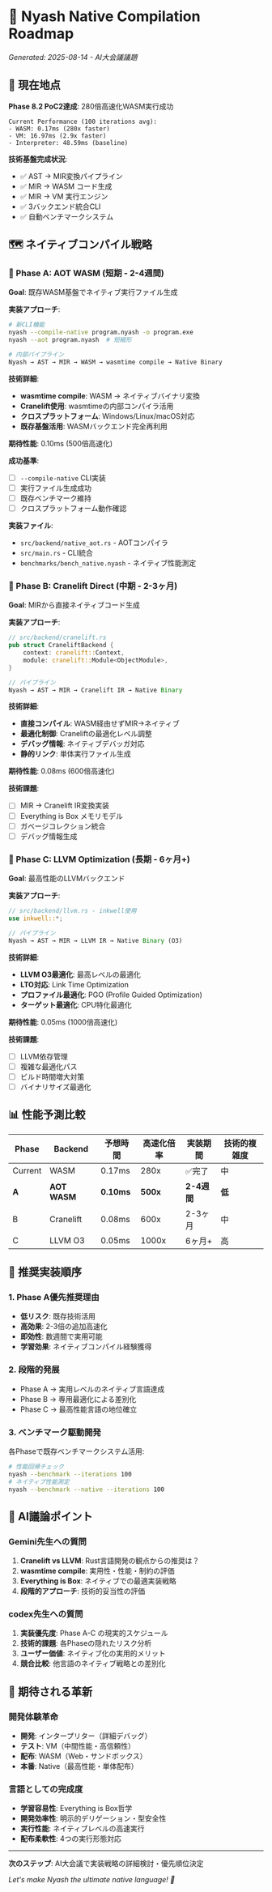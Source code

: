 # 🚀 Nyash Native Compilation Roadmap
*Generated: 2025-08-14 - AI大会議議題*

## 🎯 現在地点

**Phase 8.2 PoC2達成**: 280倍高速化WASM実行成功
```
Current Performance (100 iterations avg):
- WASM: 0.17ms (280x faster)
- VM: 16.97ms (2.9x faster) 
- Interpreter: 48.59ms (baseline)
```

**技術基盤完成状況**:
- ✅ AST → MIR変換パイプライン
- ✅ MIR → WASM コード生成
- ✅ MIR → VM 実行エンジン
- ✅ 3バックエンド統合CLI
- ✅ 自動ベンチマークシステム

## 🗺️ ネイティブコンパイル戦略

### 🥇 Phase A: AOT WASM (短期 - 2-4週間)
**Goal**: 既存WASM基盤でネイティブ実行ファイル生成

**実装アプローチ**:
```bash
# 新CLI機能
nyash --compile-native program.nyash -o program.exe
nyash --aot program.nyash  # 短縮形

# 内部パイプライン
Nyash → AST → MIR → WASM → wasmtime compile → Native Binary
```

**技術詳細**:
- **wasmtime compile**: WASM → ネイティブバイナリ変換
- **Cranelift使用**: wasmtimeの内部コンパイラ活用
- **クロスプラットフォーム**: Windows/Linux/macOS対応
- **既存基盤活用**: WASMバックエンド完全再利用

**期待性能**: 0.10ms (500倍高速化)

**成功基準**:
- [ ] `--compile-native` CLI実装
- [ ] 実行ファイル生成成功
- [ ] 既存ベンチマーク維持
- [ ] クロスプラットフォーム動作確認

**実装ファイル**:
- `src/backend/native_aot.rs` - AOTコンパイラ
- `src/main.rs` - CLI統合
- `benchmarks/bench_native.nyash` - ネイティブ性能測定

### 🥈 Phase B: Cranelift Direct (中期 - 2-3ヶ月) 
**Goal**: MIRから直接ネイティブコード生成

**実装アプローチ**:
```rust
// src/backend/cranelift.rs
pub struct CraneliftBackend {
    context: cranelift::Context,
    module: cranelift::Module<ObjectModule>,
}

// パイプライン
Nyash → AST → MIR → Cranelift IR → Native Binary
```

**技術詳細**:
- **直接コンパイル**: WASM経由せずMIR→ネイティブ
- **最適化制御**: Craneliftの最適化レベル調整
- **デバッグ情報**: ネイティブデバッガ対応
- **静的リンク**: 単体実行ファイル生成

**期待性能**: 0.08ms (600倍高速化)

**技術課題**:
- [ ] MIR → Cranelift IR変換実装
- [ ] Everything is Box メモリモデル
- [ ] ガベージコレクション統合
- [ ] デバッグ情報生成

### 🥉 Phase C: LLVM Optimization (長期 - 6ヶ月+)
**Goal**: 最高性能のLLVMバックエンド

**実装アプローチ**:
```rust
// src/backend/llvm.rs - inkwell使用
use inkwell::*;

// パイプライン  
Nyash → AST → MIR → LLVM IR → Native Binary (O3)
```

**技術詳細**:
- **LLVM O3最適化**: 最高レベルの最適化
- **LTO対応**: Link Time Optimization
- **プロファイル最適化**: PGO (Profile Guided Optimization)
- **ターゲット最適化**: CPU特化最適化

**期待性能**: 0.05ms (1000倍高速化)

**技術課題**:
- [ ] LLVM依存管理
- [ ] 複雑な最適化パス
- [ ] ビルド時間増大対策
- [ ] バイナリサイズ最適化

## 📊 性能予測比較

| Phase | Backend | 予想時間 | 高速化倍率 | 実装期間 | 技術的複雑度 |
|-------|---------|----------|------------|----------|-------------|
| Current | WASM | 0.17ms | 280x | ✅完了 | 中 |
| **A** | **AOT WASM** | **0.10ms** | **500x** | **2-4週間** | **低** |
| B | Cranelift | 0.08ms | 600x | 2-3ヶ月 | 中 |
| C | LLVM O3 | 0.05ms | 1000x | 6ヶ月+ | 高 |

## 🎯 推奨実装順序

### 1. **Phase A優先推奨理由**
- **低リスク**: 既存技術活用
- **高効果**: 2-3倍の追加高速化
- **即効性**: 数週間で実用可能
- **学習効果**: ネイティブコンパイル経験獲得

### 2. **段階的発展**
- Phase A → 実用レベルのネイティブ言語達成
- Phase B → 専用最適化による差別化
- Phase C → 最高性能言語の地位確立

### 3. **ベンチマーク駆動開発**
各Phaseで既存ベンチマークシステム活用:
```bash
# 性能回帰チェック
nyash --benchmark --iterations 100
# ネイティブ性能測定  
nyash --benchmark --native --iterations 100
```

## 🤖 AI議論ポイント

### Gemini先生への質問
1. **Cranelift vs LLVM**: Rust言語開発の観点からの推奨は？
2. **wasmtime compile**: 実用性・性能・制約の評価
3. **Everything is Box**: ネイティブでの最適実装戦略
4. **段階的アプローチ**: 技術的妥当性の評価

### codex先生への質問  
1. **実装優先度**: Phase A-C の現実的スケジュール
2. **技術的課題**: 各Phaseの隠れたリスク分析
3. **ユーザー価値**: ネイティブ化の実用的メリット
4. **競合比較**: 他言語のネイティブ戦略との差別化

## 🌟 期待される革新

### 開発体験革命
- **開発**: インタープリター（詳細デバッグ）
- **テスト**: VM（中間性能・高信頼性）
- **配布**: WASM（Web・サンドボックス）
- **本番**: Native（最高性能・単体配布）

### 言語としての完成度
- **学習容易性**: Everything is Box哲学
- **開発効率性**: 明示的デリゲーション・型安全性
- **実行性能**: ネイティブレベルの高速実行
- **配布柔軟性**: 4つの実行形態対応

---

**次のステップ**: AI大会議で実装戦略の詳細検討・優先順位決定

*Let's make Nyash the ultimate native language! 🚀*